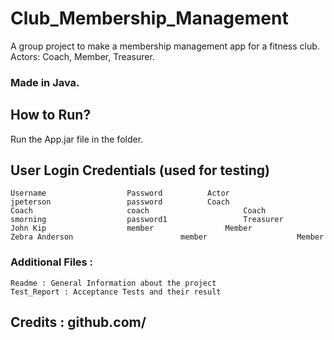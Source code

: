 # Club_Membership_Management
A group project to make a membership management app for a fitness club. Actors: Coach, Member, Treasurer.
### Made in Java.

## How to Run?
Run the App.jar file in the folder. 

## User Login Credentials (used for testing)

```
Username			      Password			Actor
jpeterson			      password			Coach
Coach				      coach                     Coach
smorning			      password1                 Treasurer
John Kip			      member		        Member
Zebra Anderson                        member                    Member
```

### Additional Files :
```
Readme : General Information about the project
Test_Report : Acceptance Tests and their result
```

## Credits : github.com/
